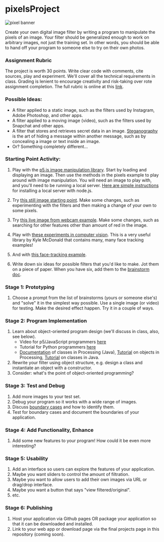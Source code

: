 # pixelsProject

![pixel banner](https://github.com/lizzybrooks/pixelsProject/blob/master/pixelspics/pixelbanner.png)

Create your own digital image filter by writing a program to manipulate the pixels of an image. Your filter should be generalized enough to work on arbitrary images, not just the training set. In other words, you should be able to hand off your program to someone else to try on their own photos.

### Assignment Rubric
The project is worth 30 points. Write clear code with comments, cite sources, play and experiment. We'll cover all the technical requirements in class. Grading is lenient to encourage creativity and risk-taking over rote assignment completion. 
The full rubric is online at this [link](https://docs.google.com/spreadsheets/d/1gjmgkMsPOTX1_vrfAiLvYJhuuomyxJPCz-fxnbw2QoQ/edit?usp=sharing).

### Possible Ideas:
* A filter applied to a static image, such as the filters used by Instagram, Adobe Photoshop, and other apps.
* A filter applied to a moving image (video), such as the filters used by Snapchat and other apps.
* A filter that stores and retrieves secret data in an image. [Steganography](http://en.wikipedia.org/wiki/Steganography) is the art of hiding a message within another message, such as by concealing a image or text inside an image.
* Or? Something completely different... 


### Starting Point Activity:
1) Play with the [p5.js image manipulation library](https://p5js.org/reference/#group-Image). Start by loading and displaying an image. Then use the methods in the pixels example to play around with image manipulation. You will need an image to play with, and you'll need to be running a local server. [Here are simple instructions](https://lwhs.myschoolapp.com/app/faculty#topicdetail/305975/32277002/32277002/653432/0/0) for installing a local server with node.js.

2) Try [this still image starting point](https://github.com/lizzybrooks/pixelsProject/blob/master/minorManipulations.js). Make some changes, such as experimenting with the filters and then making a change of your own to some pixels.

3) Try [this live image from webcam example](https://github.com/lizzybrooks/pixelsProject/blob/master/videoTester.js). Make some changes, such as searching for other features other than amount of red in the image.

4) Play with [these experiments in computer vision](https://github.com/kylemcdonald/cv-examples). This is a very useful library by Kyle McDonald that contains many, many face tracking examples!

5) And with [this face-tracking example](https://github.com/auduno/clmtrackr). 

6) Write down six ideas for possible filters that you'd like to make. Jot them on a piece of paper. When you have six, add them to the [brainstorm doc](https://github.com/lizzybrooks/pixelsProject/blob/master/brainstorm.md). 


### Stage 1: Prototyping
1) Choose a prompt from the list of brainstorms (yours or someone else's) and "solve" it in the simplest way possible. Use a single image (or video) for testing. Make the desired effect happen. Try it in a couple of ways. 

### Stage 2: Program Implementation
1) Learn about object-oriented program design (we'll discuss in class, also, see below).
    * Video for p5/JavaScript programmers [here](https://www.youtube.com/watch?v=T-HGdc8L-7w&t=586s)
    * Tutorial for Python programmers [here](https://jeffknupp.com/blog/2014/06/18/improve-your-python-python-classes-and-object-oriented-programming/)
    * [Documentation](https://processing.org/reference/class.html) of classes in Processing (Java), [Tutorial](https://processing.org/tutorials/objects/) on objects in Processing, [Tutorial](https://docs.oracle.com/javase/tutorial/java/javaOO/classes.html) on classes in Java. 
2) Rewrite your filter using object structure, e.g. design a class and instantiate an object with a constructor. 
3) Consider: what's the point of object-oriented programming? 

### Stage 3: Test and Debug
1) Add more images to your test set.
2) Debug your program so it works with a wide range of images.
3) Discuss [boundary cases](https://erictleung.com/corners-edges-and-the-boundary) and how to identify them.
4) Test for boundary cases and document the boundaries of your application.

### Stage 4: Add Functionality, Enhance
1) Add some new features to your program! How could it be even more interesting? 

### Stage 5: Usability
1) Add an interface so users can explore the features of your application.
2) Maybe you want sliders to control the amount of filtration. 
3) Maybe you want to allow users to add their own images via URL or drag/drop interface.
4) Maybe you want a button that says "view filtered/original".
5) etc. 

### Stage 6: Publishing
1) Host your application via Github pages OR package your application so that it can be downloaded and installed. 
2) Link to your web app or download page via the final projects page in this repository (coming soon). 






